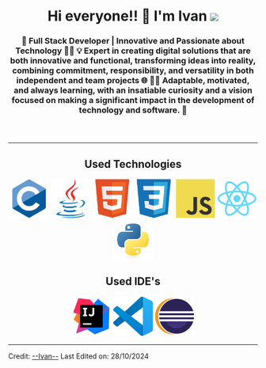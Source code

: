 
<header align="left">
    <h1 align="center">Hi everyone!! 👋 I'm Ivan   <img src="https://media.giphy.com/media/hvRJCLFzcasrR4ia7z/giphy.gif" width="35"></h1>
    <h3 align="center">
      <p>
        🚀 Full Stack Developer | Innovative and Passionate about Technology 👨‍💻
        💡 Expert in creating digital solutions that are both innovative and functional, transforming ideas into reality, combining commitment, responsibility, and versatility in both independent and team projects 🌐
        🤹‍♂️ Adaptable, motivated, and always learning, with an insatiable curiosity and a vision focused on making a significant impact in the development of technology and software. 🧠
      </p>
    </h3>
</header>
<hr>
<div align="center">
    <h2 align="center">Used Technologies</h2>
    <div align="center">
        <img src="https://github.com/devicons/devicon/blob/master/icons/c/c-original.svg" alt="C" width="80">
        <img src="https://github.com/devicons/devicon/blob/master/icons/java/java-original.svg" alt="Java" width="80">
        <img src="https://github.com/devicons/devicon/blob/master/icons/html5/html5-original.svg" alt="HTML" width="80">
        <img src="https://github.com/devicons/devicon/blob/master/icons/css3/css3-original.svg" alt="CSS" width="80">
        <img src="https://github.com/devicons/devicon/blob/master/icons/javascript/javascript-original.svg" alt="JavaScript" width="80">
        <img src="https://github.com/devicons/devicon/blob/master/icons/react/react-original.svg" alt="React" width="80">
        <img src="https://github.com/devicons/devicon/blob/master/icons/python/python-original.svg" alt="Python" width="80">
    </div>
    <h2 align="center">Used IDE's</h2>
    <div align="center">
        <img src="https://github.com/devicons/devicon/blob/master/icons/intellij/intellij-original.svg" alt="Intellij" width="80">
        <img src="https://github.com/devicons/devicon/blob/master/icons/vscode/vscode-original.svg" alt="VsCode" width="80">
      <img src="https://github.com/devicons/devicon/blob/master/icons/eclipse/eclipse-original.svg" alt="Eclipse" width="80">
    </div>
</div>
<hr>


Credit: [--Ivan--](https://github.com/DevEnigmaX)
Last Edited on: 28/10/2024
